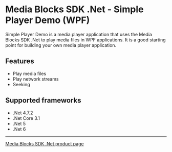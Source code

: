 # Media Blocks SDK .Net - Simple Player Demo (WPF)

Simple Player Demo is a media player application that uses the Media Blocks SDK .Net to play media files in WPF applications. It is a good starting point for building your own media player application.

## Features

- Play media files
- Play network streams
- Seeking

## Supported frameworks

- .Net 4.7.2
- .Net Core 3.1
- .Net 5
- .Net 6

---

[Media Blocks SDK .Net product page](https://www.visioforge.com/media-blocks-sdk)
